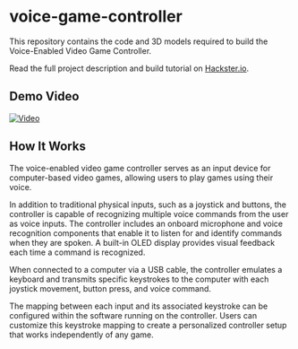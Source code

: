 # voice-game-controller
This repository contains the code and 3D models required to build the Voice-Enabled Video Game Controller. 

Read the full project description and build tutorial on [Hackster.io](https://www.hackster.io/rhammell/voice-enabled-video-game-controller-c76200).

## Demo Video
[![Video](https://img.youtube.com/vi/spnh6j_cPNY/0.jpg)](https://www.youtube.com/watch?v=spnh6j_cPNY)

## How It Works
The voice-enabled video game controller serves as an input device for computer-based video games, allowing users to play games using their voice.

In addition to traditional physical inputs, such as a joystick and buttons, the controller is capable of recognizing multiple voice commands from the user as voice inputs. The controller includes an onboard microphone and voice recognition components that enable it to listen for and identify commands when they are spoken. A built-in OLED display provides visual feedback each time a command is recognized.

When connected to a computer via a USB cable, the controller emulates a keyboard and transmits specific keystrokes to the computer with each joystick movement, button press, and voice command. 

The mapping between each input and its associated keystroke can be configured within the software running on the controller. Users can customize this keystroke mapping to create a personalized controller setup that works independently of any game. 